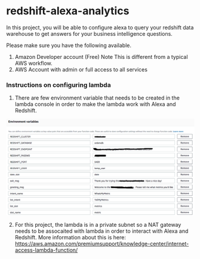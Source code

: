 # redshift-alexa-analytics

In this project, you will be able to configure alexa to query your redshift data warehouse to get answers for your business intelligence questions. 

Please make sure you have the following available.

1) Amazon Developer account (Free) Note This is different from a typical AWS workflow.
2) AWS Account with admin or full access to all services

### Instructions on configuring lambda

1) There are few environment variable that needs to be created in the lambda console in order to make the lambda work with Alexa and Redshift.

![alt text](https://raw.githubusercontent.com/tchaudhary/redshift-alexa-analytics/master/lambda_env_variables.png)

2) For this project, the lambda is in a private subnet so a NAT gateway needs to be assocaited with lambda in order to interact with Alexa and Redshift. More information about this is here: https://aws.amazon.com/premiumsupport/knowledge-center/internet-access-lambda-function/

